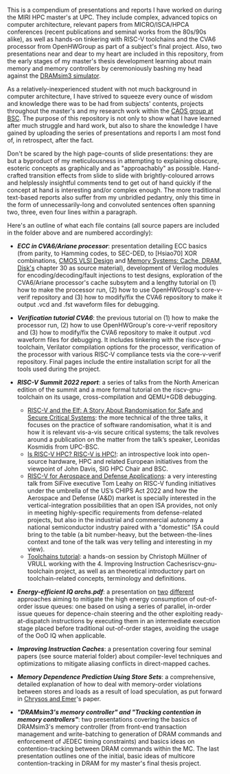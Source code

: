 This is a compendium of presentations and reports I have worked on during the MIRI HPC master's at UPC. They include complex, advanced topics on computer architecture, relevant papers from MICRO/ISCA/HPCA conferences (recent publications and seminal works from the 80s/90s alike), as well as hands-on tinkering with RISC-V toolchains and the CVA6 processor from OpenHWGroup as part of a subject's final project. Also, two presentations near and dear to my heart are included in this repository, from the early stages of my master's thesis development learning about main memory and memory controllers by ceremoniously bashing my head against the [DRAMsim3 simulator](https://github.com/umd-memsys/DRAMsim3).

As a relatively-inexperienced student with not much background in computer architecture, I have strived to squeeze every ounce of wisdom and knowledge there was to be had from subjects' contents, projects throughout the master's and my research work within the [CAOS group at BSC](https://www.bsc.es/discover-bsc/organisation/scientific-structure/computer-architecture-operating-systems-caos). The purpose of this repository is not only to show what I have learned after much struggle and hard work, but also to share the knowledge I have gained by uploading the series of presentations and reports I am most fond of, in retrospect, after the fact.

Don't be scared by the high page-counts of slide presentations: they are but a byproduct of my meticulousness in attempting to explaining obscure, esoteric concepts as graphically and as "approachably" as possible. Hand-crafted transition effects from slide to slide with brightly-coloured arrows and helplessly insightful comments tend to get out of hand quickly if the concept at hand is interesting and/or complex enough. The more traditional text-based reports also suffer from my unbridled pedantry, only this time in the form of unnecessarily-long and convoluted sentences often spanning two, three, even four lines within a paragraph.

Here's an outline of what each file contains (all source papers are included in the folder above and are numbered accordingly):

  - **_ECC in CVA6/Ariane processor_**: presentation detailing ECC basics (from parity, to Hamming codes, to SEC-DED, to [Hsiao70] XOR combinations, [CMOS VLSI Design](http://pages.hmc.edu/harris/cmosvlsi/4e/index.html) and [Memory Systems: Cache, DRAM, Disk's](https://shop.elsevier.com/books/memory-systems/jacob/978-0-12-379751-3) chapter 30 as source material), development of Verilog modules for encoding/decoding/fault injections to test designs, exploration of the CVA6/Ariane processor's cache subsytem and a lengthy tutorial on (1) how to make the processor run, (2) how to use OpenHWGroup's core-v-verif repository and (3) how to modify/fix the CVA6 repository to make it output .vcd and .fst waveform files for debugging.
  
  - **_Verification tutorial CVA6_**: the previous tutorial on (1) how to make the processor run, (2) how to use OpenHWGroup's core-v-verif repository and (3) how to modify/fix the CVA6 repository to make it output .vcd waveform files for debugging. It includes tinkering with the riscv-gnu-toolchain, Verilator compilation options for the processor, verification of the processor with various RISC-V compliance tests via the core-v-verif repository. Final pages include the entire installation script for all the tools used during the project.

  - **_RISC-V Summit 2022 report_**: a series of talks from the North American edition of the summit and a more formal tutorial on the riscv-gnu-toolchain on its usage, cross-compilation and QEMU+GDB debugging.

    - [RISC-V and the Elf: A Story About Randomisation for Safe and Secure Critical Systems](https://www.youtube.com/watch?v=To_wmz8xIVU&list=PL85jopFZCnbPPRyjl_qMQ50DPq_iQKhFg&index=94): the more technical of the three talks, it focuses on the practice of software randomisation, what it is and how it is relevant vis-a-vis secure critical systems; the talk revolves around a publication on the matter from the talk’s speaker, Leonidas Kosmidis from UPC-BSC.
    - [Is RISC-V HPC? RISC-V is HPC!](https://www.youtube.com/watch?v=HYSvMBWy3cM&list=PL85jopFZCnbPPRyjl_qMQ50DPq_iQKhFg&index=13&t=7s): an introspective look into open-source hardware, HPC and related European initiatives from the viewpoint of John Davis, SIG HPC Chair and BSC.
    - [RISC-V for Aerospace and Defense Applications](https://www.youtube.com/watch?v=GrTjDgSpSmY&list=PL85jopFZCnbPPRyjl_qMQ50DPq_iQKhFg&index=55): a very interesting talk from SiFive executive Tom Leahy on RISC-V funding initiatives under the umbrella of the US’s CHIPS Act 2022 and how the Aerospace and Defense (A&D) market is specially interested in the vertical-integration possibilities that an open ISA provides, not only in meeting highly-specific requirements from defense-related projects, but also in the industrial and commercial autonomy a national semiconductor industry paired with a "domestic" ISA could bring to the table (a bit number-heavy, but the between-the-lines context and tone of the talk was very telling and interesting in my view).
    - [Toolchains tutorial](https://www.youtube.com/watch?v=mBNX843U2qE&list=PL85jopFZCnbPPRyjl_qMQ50DPq_iQKhFg&index=68): a hands-on session by Christoph Müllner of VRULL working with the 4. Improving Instruction Cachesriscv-gnu-toolchain project, as well as an theoretical introductory part on toolchain-related concepts, terminology and definitions.

  - **_Energy-efficient IQ archs.pdf_**: a presentation on [two](https://ieeexplore.ieee.org/document/9923800) [different](https://ieeexplore.ieee.org/document/7011406) approaches aiming to mitigate the high energy consumption of out-of-order issue queues: one based on using a series of parallel, in-order issue queues for depence-chain steering and the other exploiting ready-at-dispatch instructions by executing them in an intermediate execution stage placed before traditional out-of-order stages, avoiding the usage of the OoO IQ when applicable.

  - **_Improving Instruction Caches_**: a presentation covering four seminal papers (see source material folder) about compiler-level techniques and optimizations to mitigate aliasing conflicts in direct-mapped caches.

  - **_Memory Dependence Prediction Using Store Sets_**: a comprehensive, detailed explanation of how to deal with memory-order violations between stores and loads as a result of load speculation, as put forward in [Chrysos and Emer](https://ieeexplore.ieee.org/document/694770)'s paper.

  - **_"DRAMsim3's memory controller" and "Tracking contention in memory controllers"_**: two presentations covering the basics of DRAMsim3's memory controller (from front-end transaction management and write-batching to generation of DRAM commands and enforcement of JEDEC timing constraints) and basics ideas on contention-tracking between DRAM commands within the MC. The last presentation outlines one of the initial, basic ideas of multicore contention-tracking in DRAM for my master's final thesis project.
